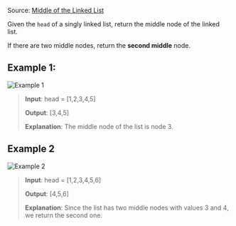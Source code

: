 Source: [Middle of the Linked List](https://leetcode.com/problems/middle-of-the-linked-list/description/)

Given the `head` of a singly linked list, return the middle node of the linked list.

If there are two middle nodes, return the **second middle** node.

## Example 1:
![Example 1](https://assets.leetcode.com/uploads/2021/07/23/lc-midlist1.jpg)

> **Input**: head = [1,2,3,4,5]
>
> **Output**: [3,4,5]
> 
> **Explanation**: The middle node of the list is node 3.

## Example 2
![Example 2](https://assets.leetcode.com/uploads/2021/07/23/lc-midlist2.jpg)

> **Input**: head = [1,2,3,4,5,6]
>
> **Output**: [4,5,6]
> 
> **Explanation**: Since the list has two middle nodes with values 3 and 4, we return the second one.
